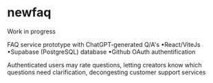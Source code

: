 # newfaq

Work in progress

FAQ service prototype with ChatGPT-generated Q/A's
•React/ViteJs
•Supabase (PostgreSQL) database
•Github OAuth authentification

Authenticated users may rate questions, letting creators know which questions need clarification, decongesting customer support services
